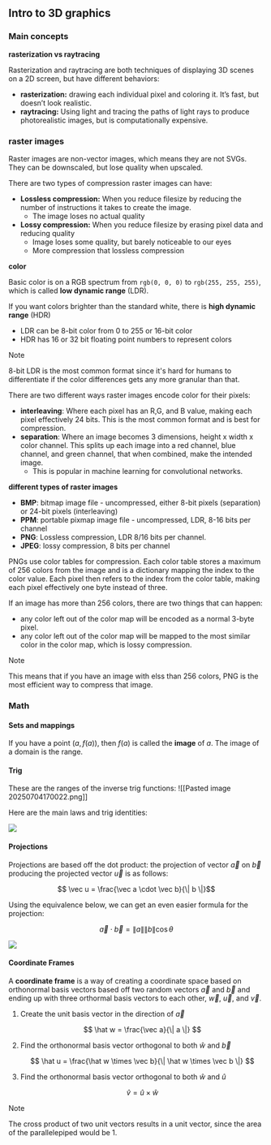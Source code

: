 ## Intro to 3D graphics

### Main concepts

**rasterization vs raytracing**

Rasterization and raytracing are both techniques of displaying 3D scenes on a 2D screen, but have different behaviors:

- **rasterization:** drawing each individual pixel and coloring it. It’s fast, but doesn’t look realistic.
- **raytracing:** Using light and tracing the paths of light rays to produce photorealistic images, but is computationally expensive.

### **raster images**

Raster images are non-vector images, which means they are not SVGs. They can be downscaled, but lose quality when upscaled.

There are two types of compression raster images can have:

- **Lossless compression:** When you reduce filesize by reducing the number of instructions it takes to create the image.
    - The image loses no actual quality
- **Lossy compression:** When you reduce filesize by erasing pixel data and reducing quality
    - Image loses some quality, but barely noticeable to our eyes
    - More compression that lossless compression

**color**

Basic color is on a RGB spectrum from `rgb(0, 0, 0)` to `rgb(255, 255, 255)`, which is called **low dynamic range** (LDR).

If you want colors brighter than the standard white, there is **high dynamic range** (HDR)

- LDR can be 8-bit color from 0 to 255 or 16-bit color
- HDR has 16 or 32 bit floating point numbers to represent colors

> [!NOTE]
> 8-bit LDR is the most common format since it's hard for humans to differentiate if the color differences gets any more granular than that.

There are two different ways raster images encode color for their pixels:

- **interleaving**: Where each pixel has an R,G, and B value, making each pixel effectively 24 bits. This is the most common format and is best for compression.
- **separation**: Where an image becomes 3 dimensions, height x width x color channel. This splits up each image into a red channel, blue channel, and green channel, that when combined, make the intended image.
	- This is popular in machine learning for convolutional networks.


**different types of raster images**

- **BMP**: bitmap image file - uncompressed, either 8-bit pixels (separation) or 24-bit pixels (interleaving)
- **PPM**: portable pixmap image file - uncompressed, LDR, 8-16 bits per channel
- **PNG**: Lossless compression, LDR 8/16 bits per channel.
- **JPEG**: lossy compression, 8 bits per channel

PNGs use color tables for compression. Each color table stores a maximum of 256 colors from the image and is a dictionary mapping the index to the color value. Each pixel then refers to the index from the color table, making each pixel effectively one byte instead of three.

If an image has more than 256 colors, there are two things that can happen:

- any color left out of the color map will be encoded as a normal 3-byte pixel. 
- any color left out of the color map will be mapped to the most similar color in the color map, which is lossy compression.

> [!NOTE]
> This means that if you have an image with elss than 256 colors, PNG is the most efficient way to compress that image.



### Math

#### Sets and mappings

If you have a point $(a, f(a))$, then $f(a)$ is called the **image** of $a$. The image of a domain is the range.

#### Trig

These are the ranges of the inverse trig functions:
![[Pasted image 20250704170022.png]]

Here are the main laws and trig identities:

![](https://i.imgur.com/0Q9w7Kc.jpeg)

#### Projections

Projections are based off the dot product: the projection of vector $\vec a$ on $\vec b$ producing the projected vector $\vec u$ is as follows:

$$ \vec u = \frac{\vec a \cdot \vec b}{\| b \|}$$

Using the equivalence below, we can get an even easier formula for the projection:

$$\vec a \cdot \vec b = \| a \| \| b \| \cos \theta$$

![](https://i.imgur.com/vYYrjKj.png)

#### Coordinate Frames

A **coordinate frame** is a way of creating a coordinate space based on orthonormal basis vectors based off two random vectors $\vec a$ and $\vec b$ and ending up with three orthormal basis vectors to each other, $\vec w$, $\vec u$, and $\vec v$.

1. Create the unit basis vector in the direction of $\vec a$
    
    $$ \hat w = \frac{\vec a}{\| a \|} $$
    
2. Find the orthonormal basis vector orthogonal to both $\hat w$ and $\vec b$
    
    $$ \hat u = \frac{\hat w \times \vec b}{\| \hat w \times \vec b \|} $$
    
3. Find the orthonormal basis vector orthogonal to both $\hat w$ and $\hat u$
    
    $$ \hat v = \hat u \times \hat w $$
    

> [!NOTE]
> The cross product of two unit vectors results in a unit vector, since the area of the parallelepiped would be 1.

